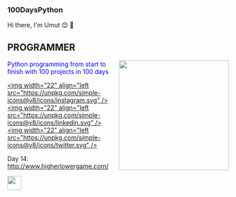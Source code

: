 ### 100DaysPython
Hi there, I'm Umut :blush: 💪
## PROGRAMMER 

<img src="https://media.giphy.com/media/v1.Y2lkPTc5MGI3NjExNTk1ZjkzYTFjN2ExNWUwNDc2YjQ1Y2IyZTU0ODQzMTc0YjE1MmQ3MCZjdD1n/2IudUHdI075HL02Pkk/giphy.gif"  align="right"  widht="400" height="250">

<font color="blue"> Python programming from start to finish with 100 projects in 100 days  </font>

[<img  width="22" align="left src="https://unpkg.com/simple-icons@v8/icons/instagram.svg" />][instagram]
[<img  width="22" align="left src="https://unpkg.com/simple-icons@v8/icons/linkedin.svg" />][linkedin]
[<img  width="22" align="left src="https://unpkg.com/simple-icons@v8/icons/twitter.svg" />][twitter]
  
[instagram]: https://www.instagram.com/umut.kaynak/
[linkedin]: https://www.linkedin.com/in/umut-kaynak-88824019a/
[twitter]: [https://www.linkedin.com/in/umut-kaynak-88824019a/](https://twitter.com/umutkynk12)



Day 14: http://www.higherlowergame.com/


<img height="32" width="32" src="https://unpkg.com/simple-icons@v8/icons/[ICON SLUG].svg" />
